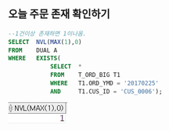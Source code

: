 ## 오늘 주문 존재 확인하기
```sql
--1건이상 존재하면 1이나옴.
SELECT  NVL(MAX(1),0)
FROM    DUAL A
WHERE   EXISTS(
            SELECT  *
            FROM    T_ORD_BIG T1
            WHERE   T1.ORD_YMD = '20170225'
            AND     T1.CUS_ID = 'CUS_0006');
```
<img src="picture/그림45.png" />